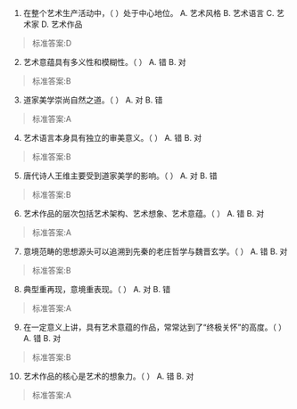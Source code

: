 1. 在整个艺术生产活动中，（ ）处于中心地位。
  A. 艺术风格  B. 艺术语言  C. 艺术家   D. 艺术作品
>标准答案:D
 
2. 艺术意蕴具有多义性和模糊性。（ ）
  A. 错  B. 对
>标准答案:B
 
3. 道家美学崇尚自然之道。（ ）
  A. 对  B. 错
>标准答案:A
 
4. 艺术语言本身具有独立的审美意义。（ ）
  A. 错  B. 对
>标准答案:B
 
5. 唐代诗人王维主要受到道家美学的影响。（ ）
  A. 对  B. 错
>标准答案:B
 
6. 艺术作品的层次包括艺术架构、艺术想象、艺术意蕴。（ ）
  A. 错  B. 对
>标准答案:A
 
7. 意境范畴的思想源头可以追溯到先秦的老庄哲学与魏晋玄学。（ ）
  A. 错  B. 对
>标准答案:B
 
8. 典型重再现，意境重表现。（ ）
  A. 对  B. 错
>标准答案:A
 
9. 在一定意义上讲，具有艺术意蕴的作品，常常达到了“终极关怀”的高度。（ ）
  A. 错  B. 对
>标准答案:B
 
10. 艺术作品的核心是艺术的想象力。（ ）
  A. 错  B. 对
>标准答案:A
 
